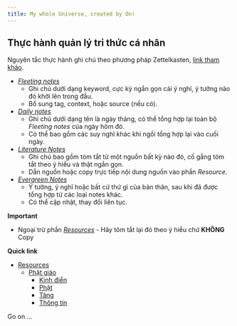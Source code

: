 ```yaml
---
title: My whole Universe, created by On!
---
```

## Thực hành quản lý tri thức cá nhân

Nguyên tắc thực hành ghi chú theo phương pháp Zettelkasten, [link tham khảo](https://tuanmon.com/phuong-phap-ghi-chu-zettelkasten/).

- [*Fleeting notes*](/Fleeting-Notes/)
	- Ghi chú dưới dạng keyword, cực kỳ ngắn gọn cái ý nghĩ, ý tưởng nào đó khởi lên trong đầu.
	- Bổ sung tag, context, hoặc source (nếu có).
- [*Daily notes*](/Daily-Notes/)
	- Ghi chú dưới dạng tên là ngày tháng, có thể tổng hợp lại toàn bộ *Fleeting notes* của ngày hôm đó.
	- Có thể bao gồm các suy nghĩ khác khi ngồi tổng hợp lại vào cuối ngày.
- [*Literature Notes*](/Literature-Notes/)
	- Ghi chú bao gồm tóm tắt từ một nguồn bất kỳ nào đó, cố gắng tóm tắt theo ý hiểu và thật ngắn gọn.
	- Dẫn nguồn hoặc copy trực tiếp nội dung nguồn vào phần *Resource*.
- [*Evergreen Notes*](/Evergreen/)
	- Ý tưởng, ý nghĩ hoặc bất cứ thứ gì của bản thân, sau khi đã được tổng hợp từ các loại notes khác.
	- Có thể cập nhật, thay đổi liên tục.

**Important**
- Ngoại trừ phần [*Resources*](/Resources/) - Hãy tóm tắt lại  đó theo ý hiểu chứ **KHÔNG** Copy

**Quick link**
- [Resources](/Resources/)
	- [Phật giáo](/Resources/Ph%E1%BA%ADt-gi%C3%A1o/)
		- [Kinh điển](/Resources/Ph%E1%BA%ADt-gi%C3%A1o/Kinh-%C4%91i%E1%BB%83n/)
		- [Phật](/Resources/Ph%E1%BA%ADt-gi%C3%A1o/Ph%E1%BA%ADt/)
		- [Tăng](/Resources/Ph%E1%BA%ADt-gi%C3%A1o/T%C4%83ng/)
		- [Thông tin](/Resources/Ph%E1%BA%ADt-gi%C3%A1o/Th%C3%B4ng-tin/)


Go on ...

